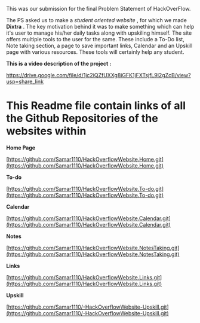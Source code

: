 This was our submission for the final Problem Statement of HackOverFlow.

The PS asked us to make a _student oriented website_ , for which we made **Dixtra** .
The key motivation behind it was to make something which can help it's user to manage his/her daily tasks along with upskiling himself. The site offers multiple tools to the user for the same. These include a To-Do list, Note taking section, a page to save important links, Calendar and an Upskill page with various resources. These tools will certainly help any student.

**This is a video description of the project :**

https://drive.google.com/file/d/1jc2iQZfUXXg8iGFK1jFXTsjfL9l2gZcB/view?usp=share_link

# This Readme file contain links of all the Github Repositories of the websites within

**Home Page**

[https://github.com/Samar1110/HackOverflowWebsite.Home.git](https://github.com/Samar1110/HackOverflowWebsite.Home.git)

**To-do**

[https://github.com/Samar1110/HackOverflowWebsite.To-do.git](https://github.com/Samar1110/HackOverflowWebsite.To-do.git)

**Calendar**

[https://github.com/Samar1110/HackOverflowWebsite.Calendar.git](https://github.com/Samar1110/HackOverflowWebsite.Calendar.git)

**Notes**

[https://github.com/Samar1110/HackOverflowWebsite.NotesTaking.git](https://github.com/Samar1110/HackOverflowWebsite.NotesTaking.git)

**Links**

[https://github.com/Samar1110/HackOverflowWebsite.Links.git](https://github.com/Samar1110/HackOverflowWebsite.Links.git)

**Upskill**

[https://github.com/Samar1110/-HackOverflowWebsite-Upskill.git](https://github.com/Samar1110/-HackOverflowWebsite-Upskill.git)

